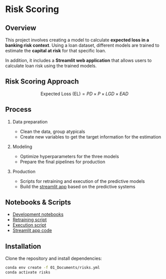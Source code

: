 
# Risk Scoring


## Overview

This project involves creating a model to calculate **expected loss in a banking risk context**. Using a loan dataset, different models are trained to estimate the **capital at risk** for that specific loan.

In addition, it includes a **Streamlit web application** that allows users to calculate loan risk using the trained models.



## Risk Scoring Approach

$$
\text{Expected Loss (EL)} = PD \times P \times LGD \times EAD
$$


## Process

1. Data preparation
	- Clean the data, group atypicals
	- Create new variables to get the target information for the estimation

2. Modeling
	- Optimize hyperparameters for the three models 
	- Prepare the final pipelines for production
	
3. Production
	- Scripts for retraining and execution of the predictive models
	- Build the [streamlit app](https://risk-score-analyzer-prototype.streamlit.app/) based on the predictive systems


## Notebooks & Scripts

- [Development notebooks](https://github.com/adrianriverof/risk-scoring/tree/master/03_Notebooks/02_Development)  
- [Retraining script](https://github.com/adrianriverof/risk-scoring/blob/master/03_Notebooks/03_System/09_Retraining_code.py)
- [Execution script](https://github.com/adrianriverof/risk-scoring/blob/master/03_Notebooks/03_System/10_Execution_code.py)
- [Streamlit app code](https://github.com/adrianriverof/risk-scoring/blob/master/03_Notebooks/03_System/app_risks/app_risks.py)


## Installation

Clone the repository and install dependencies:

```bash
conda env create -f 01_Documents/risks.yml
conda activate risks
```



